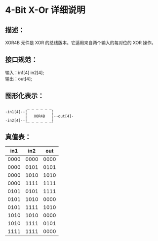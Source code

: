 # 4-Bit X-Or 详细说明

## 描述：

XOR4B 元件是 XOR 的总线版本。它适用来自两个输入的每对位的 XOR 操作。

## 接口规范：

输入：in1[4]  in2[4];   
输出：out[4];

## 图形化表示：

```
          _ _ _ _ _ _
-in1[4]--┆           ┆
         ┆   XOR4B   ┆--out[4]-
-in2[4]--┆_ _ _ _ _ _┆

```

## 真值表：

| in1  | in2  | out  |
| :--: | :--: | :--: |
| 0000 | 0000 | 0000 |
| 0000 | 0101 | 0101 |
| 0000 | 1010 | 1010 |
| 0000 | 1111 | 1111 |
| 0101 | 0101 | 1111 |
| 0101 | 1010 | 0000 |
| 0101 | 1111 | 1010 |
| 1010 | 1010 | 0000 |
| 1010 | 1111 | 0101 |
| 1111 | 1111 | 0000 |
